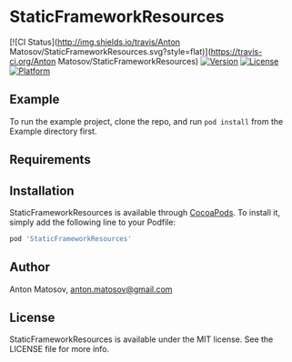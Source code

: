 # StaticFrameworkResources

[![CI Status](http://img.shields.io/travis/Anton Matosov/StaticFrameworkResources.svg?style=flat)](https://travis-ci.org/Anton Matosov/StaticFrameworkResources)
[![Version](https://img.shields.io/cocoapods/v/StaticFrameworkResources.svg?style=flat)](http://cocoapods.org/pods/StaticFrameworkResources)
[![License](https://img.shields.io/cocoapods/l/StaticFrameworkResources.svg?style=flat)](http://cocoapods.org/pods/StaticFrameworkResources)
[![Platform](https://img.shields.io/cocoapods/p/StaticFrameworkResources.svg?style=flat)](http://cocoapods.org/pods/StaticFrameworkResources)

## Example

To run the example project, clone the repo, and run `pod install` from the Example directory first.

## Requirements

## Installation

StaticFrameworkResources is available through [CocoaPods](http://cocoapods.org). To install
it, simply add the following line to your Podfile:

```ruby
pod 'StaticFrameworkResources'
```

## Author

Anton Matosov, anton.matosov@gmail.com

## License

StaticFrameworkResources is available under the MIT license. See the LICENSE file for more info.
